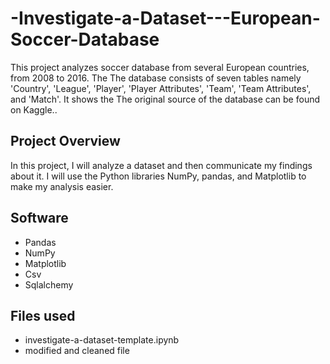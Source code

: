# -Investigate-a-Dataset---European-Soccer-Database<br>

This project analyzes soccer database from several European countries, from 2008 to 2016. The The database consists of seven tables namely 'Country', 'League', 'Player', 'Player Attributes', 'Team', 'Team Attributes', and 'Match'. It shows the  The original source of the database can be found on Kaggle..

## Project Overview<br>
In this project, I will analyze a dataset and then communicate my findings about it. I will use the Python libraries NumPy, pandas, and Matplotlib to make my analysis easier.

## Software<br>
* Pandas<br>
* NumPy<br>
* Matplotlib<br>
* Csv<br>
* Sqlalchemy


## Files used
* investigate-a-dataset-template.ipynb<br>
* modified and cleaned file
